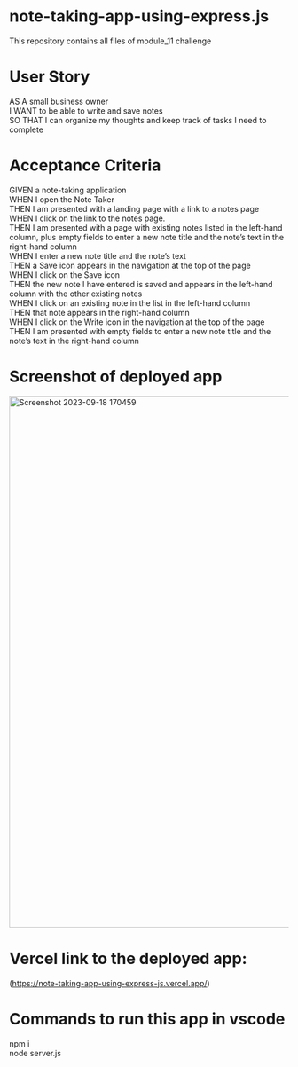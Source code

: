 # note-taking-app-using-express.js
This repository contains all files of module_11 challenge
# User Story
AS A small business owner  <br/>
I WANT to be able to write and save notes  <br/>
SO THAT I can organize my thoughts and keep track of tasks I need to complete  <br/>
# Acceptance Criteria
GIVEN a note-taking application  <br/>
WHEN I open the Note Taker  <br/>
THEN I am presented with a landing page with a link to a notes page  <br/>
WHEN I click on the link to the notes page.  <br/>
THEN I am presented with a page with existing notes listed in the left-hand column, plus empty fields to enter a new note  title and the note’s text in the right-hand column  <br/>
WHEN I enter a new note title and the note’s text  <br/>
THEN a Save icon appears in the navigation at the top of the page  <br/>
WHEN I click on the Save icon  <br/>
THEN the new note I have entered is saved and appears in the left-hand column with the other existing notes  <br/>
WHEN I click on an existing note in the list in the left-hand column  <br/>
THEN that note appears in the right-hand column  <br/>
WHEN I click on the Write icon in the navigation at the top of the page  <br/>
THEN I am presented with empty fields to enter a new note title and the note’s text in the right-hand column  <br/>
# Screenshot of deployed app
<img width="958" alt="Screenshot 2023-09-18 170459" src="https://github.com/HadiqaAziz/note-taking-app-using-express.js/assets/2726317/549d7b05-78bd-405f-b1be-f3dda68603c1">


# Vercel link to the deployed app:
(https://note-taking-app-using-express-js.vercel.app/)
# Commands to run this app in vscode
npm i              <br/>
node server.js    <br/>
